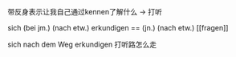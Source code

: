 带反身表示让我自己通过kennen了解什么 -> 打听

sich (bei jm.) (nach etw.) erkundigen
== (jn.) (nach etw.) [[fragen]]

sich nach dem Weg erkundigen
打听路怎么走